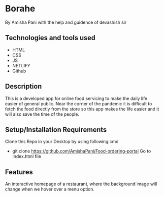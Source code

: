 # Borahe
By Amisha Pani with the help and guidence of devashish sir 
## Technologies and tools used
* HTML
* CSS
* JS
* NETLIFY
* Github
## Description 
This is a developed app for online food servicing to make the daily life easier of general public. Near the corner of the pandemic it is difficult to fetch the food directly from the store so this app makes the life easier and it will also save the time of the people.  
## Setup/Installation Requirements
Clone this Repo in your Desktop by using following cmd
* git clone https://github.com/AmishaPani/Food-ordering-portal
Go to Index.html file 
## Features 
An interactive homepage of a restaurant, where the background image will change when we hover over a menu option.

